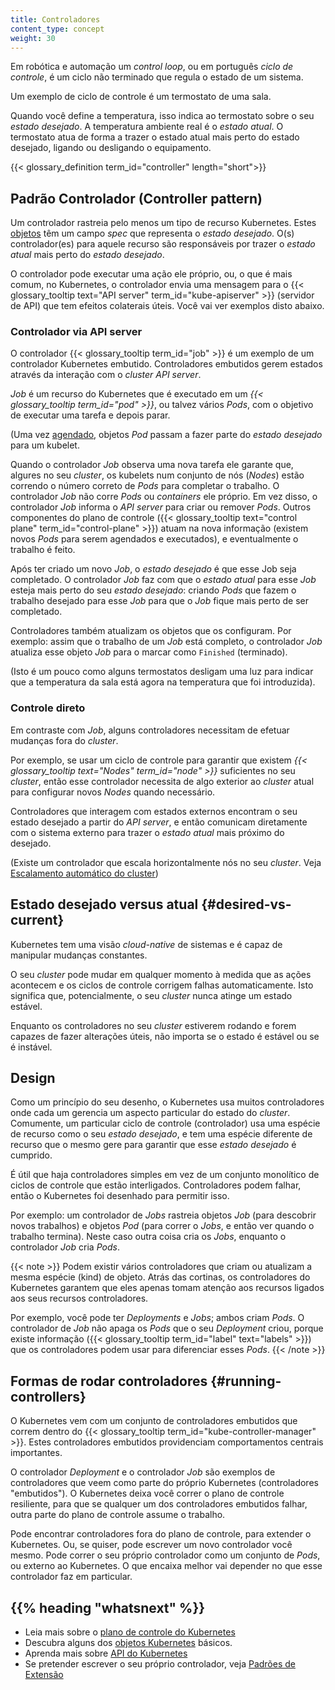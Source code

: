 ```yaml
---
title: Controladores
content_type: concept
weight: 30
---
```


<!-- overview -->

Em robótica e automação um _control loop_, ou em português _ciclo de controle_, é
um ciclo não terminado que regula o estado de um sistema.

Um exemplo de ciclo de controle é um termostato de uma sala.

Quando você define a temperatura, isso indica ao termostato
sobre o seu *estado desejado*. A temperatura ambiente real é o
*estado atual*. O termostato atua de forma a trazer o estado atual
mais perto do estado desejado, ligando ou desligando o equipamento.

{{< glossary_definition term_id="controller" length="short">}}




<!-- body -->

## Padrão Controlador (Controller pattern)

Um controlador rastreia pelo menos um tipo de recurso Kubernetes.
Estes [objetos](/docs/concepts/overview/working-with-objects/kubernetes-objects/#kubernetes-objects)
têm um campo *spec* que representa o *estado desejado*.
O(s) controlador(es) para aquele recurso são responsáveis por trazer o *estado atual*
mais perto do *estado desejado*.

O controlador pode executar uma ação ele próprio, ou,
o que é mais comum, no Kubernetes, o controlador envia uma mensagem para o
{{< glossary_tooltip text="API server" term_id="kube-apiserver" >}} (servidor de API) que tem
efeitos colaterais úteis. Você vai ver exemplos disto abaixo.

### Controlador via API server

O controlador {{< glossary_tooltip term_id="job" >}} é um exemplo de um
controlador Kubernetes embutido. Controladores embutidos gerem estados através da
interação com o *cluster API server*.

*Job* é um recurso do Kubernetes que é executado em um
*{{< glossary_tooltip term_id="pod" >}}*, ou talvez vários *Pods*, com o objetivo de
executar uma tarefa e depois parar.

(Uma vez [agendado](/docs/concepts/scheduling/), objetos *Pod* passam a fazer parte
do *estado desejado* para um kubelet.

Quando o controlador *Job* observa uma nova tarefa ele garante que,
algures no seu *cluster*, os kubelets num conjunto de nós (*Nodes*) estão correndo o número
correto de *Pods* para completar o trabalho.
O controlador *Job* não corre *Pods* ou *containers* ele próprio.
Em vez disso, o controlador *Job* informa o *API server* para criar ou remover *Pods*.
Outros componentes do plano de controle
({{< glossary_tooltip text="control plane" term_id="control-plane" >}})
atuam na nova informação (existem novos *Pods* para serem agendados e executados),
e eventualmente o trabalho é feito.

Após ter criado um novo *Job*, o *estado desejado* é que esse Job seja completado.
O controlador *Job* faz com que o *estado atual* para esse *Job* esteja mais perto do seu
*estado desejado*: criando *Pods* que fazem o trabalho desejado para esse *Job* para que
o *Job* fique mais perto de ser completado.

Controladores também atualizam os objetos que os configuram.
Por exemplo: assim que o trabalho de um *Job* está completo,
o controlador *Job* atualiza esse objeto *Job* para o marcar como `Finished` (terminado).

(Isto é um pouco como alguns termostatos desligam uma luz para
indicar que a temperatura da sala está agora na temperatura que foi introduzida).

### Controle direto

Em contraste com *Job*, alguns controladores necessitam de efetuar
mudanças fora do *cluster*.

Por exemplo, se usar um ciclo de controle para garantir que existem
*{{< glossary_tooltip text="Nodes" term_id="node" >}}* suficientes
no seu *cluster*, então esse controlador necessita de algo exterior ao
*cluster* atual para configurar novos *Nodes* quando necessário.

Controladores que interagem com estados externos encontram o seu estado desejado
a partir do *API server*, e então comunicam diretamente com o sistema externo para
trazer o *estado atual* mais próximo do desejado.

(Existe um controlador que escala horizontalmente nós no seu *cluster*.
Veja [Escalamento automático do cluster](/docs/tasks/administer-cluster/cluster-management/#cluster-autoscaling))

## Estado desejado versus atual {#desired-vs-current}

Kubernetes tem uma visão *cloud-native* de sistemas e é capaz de manipular
mudanças constantes.

O seu *cluster* pode mudar em qualquer momento à medida que as ações acontecem e
os ciclos de controle corrigem falhas automaticamente. Isto significa que,
potencialmente, o seu *cluster* nunca atinge um estado estável.

Enquanto os controladores no seu *cluster* estiverem rodando e forem capazes de
fazer alterações úteis, não importa se o estado é estável ou se é instável.

## Design

Como um princípio do seu desenho, o Kubernetes usa muitos controladores onde cada
um gerencia um aspecto particular do estado do *cluster*. Comumente, um particular
ciclo de controle (controlador) usa uma espécie de recurso como o seu *estado desejado*,
e tem uma espécie diferente de recurso que o mesmo gere para garantir que esse *estado desejado*
é cumprido.

É útil que haja controladores simples em vez de um conjunto monolítico de ciclos de controle
que estão interligados. Controladores podem falhar, então o Kubernetes foi desenhado para
permitir isso.

Por exemplo: um controlador de *Jobs* rastreia objetos *Job* (para
descobrir novos trabalhos) e objetos *Pod* (para correr o *Jobs*, e então
ver quando o trabalho termina). Neste caso outra coisa cria os *Jobs*,
enquanto o controlador *Job* cria *Pods*.

{{< note >}}
Podem existir vários controladores que criam ou atualizam a mesma espécie (kind) de objeto.
Atrás das cortinas, os controladores do Kubernetes garantem que eles apenas tomam
atenção aos recursos ligados aos seus recursos controladores.

Por exemplo, você pode ter *Deployments* e *Jobs*; ambos criam *Pods*.
O controlador de *Job* não apaga os *Pods* que o seu *Deployment* criou,
porque existe informação ({{< glossary_tooltip term_id="label" text="labels" >}})
que os controladores podem usar para diferenciar esses *Pods*.
{{< /note >}}

## Formas de rodar controladores {#running-controllers}

O Kubernetes vem com um conjunto de controladores embutidos que correm
dentro do {{< glossary_tooltip term_id="kube-controller-manager" >}}.
Estes controladores embutidos providenciam comportamentos centrais importantes.

O controlador *Deployment* e o controlador *Job* são exemplos de controladores
que veem como parte do próprio Kubernetes (controladores "embutidos").
O Kubernetes deixa você correr o plano de controle resiliente, para que se qualquer
um dos controladores embutidos falhar, outra parte do plano de controle assume
o trabalho.

Pode encontrar controladores fora do plano de controle, para extender o Kubernetes.
Ou, se quiser, pode escrever um novo controlador você mesmo.
Pode correr o seu próprio controlador como um conjunto de *Pods*,
ou externo ao Kubernetes. O que encaixa melhor vai depender no que esse
controlador faz em particular.



## {{% heading "whatsnext" %}}

* Leia mais sobre o [plano de controle do Kubernetes](/docs/reference/glossary/?all=true#term-control-plane)
* Descubra alguns dos [objetos Kubernetes](/docs/concepts/overview/working-with-objects) básicos.
* Aprenda mais sobre [API do Kubernetes](/docs/concepts/overview/kubernetes-api/)
* Se pretender escrever o seu próprio controlador, veja [Padrões de Extensão](/docs/concepts/extend-kubernetes/extend-cluster/#extension-patterns)

